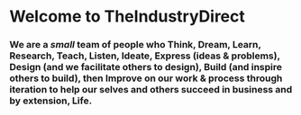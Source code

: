 # Welcome to TheIndustryDirect

### We are a *small* team of people who **Think**, **Dream**, **Learn**, **Research**, **Teach**, **Listen**, **Ideate**, **Express** (ideas & problems), **Design** (and we facilitate others to design), **Build** (and inspire others to build), then **Improve** on our work & process through iteration to help our selves and others succeed in business and by extension, Life.  
